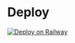 # Deploy

[![Deploy on Railway](https://railway.app/button.svg)](https://railway.app/new/template?template=https%3A%2F%2Fgithub.com%2FJonathanSchndr%2Fdirectus-railway-starter&plugins=postgresql&envs=ADMIN_EMAIL%2CADMIN_PASSWORD%2CKEY%2CSECRET%2CCONFIG_PATH&ADMIN_EMAILDesc=The+email+address+of+the+first+user+that%27s+automatically+created&ADMIN_PASSWORDDesc=The+password+of+the+first+user+that%27s+automatically+created&KEYDesc=Unique+identifier+for+the+project.+Typically+set+as+a+UUID.&SECRETDesc=Secret+string+for+the+project.&CONFIG_PATHDesc=Path+to+the+config+file.+Leave+this+by+default.&CONFIG_PATHDefault=directus.config.js)
